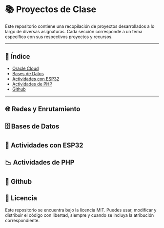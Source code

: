 # 📚 Proyectos de Clase

Este repositorio contiene una recopilación de proyectos desarrollados a lo largo de diversas asignaturas. Cada sección corresponde a un tema específico con sus respectivos proyectos y recursos.

---

## 📌 Índice

- [Oracle Cloud](#Oracle-Cloud)
- [Bases de Datos](#bases-de-datos)
- [Actividades con ESP32](#sistemas-embebidos)
- [Actividades de PHP](#calculo-multivariable)
- [Github](#github)


---

## 🌐 Redes y Enrutamiento


## 🗄️ Bases de Datos


## 🔌 Actividades con ESP32


## 📉 Actividades de PHP


## 🔎 Github



## 📜 Licencia

Este repositorio se encuentra bajo la licencia MIT. Puedes usar, modificar y distribuir el código con libertad, siempre y cuando se incluya la atribución correspondiente.
